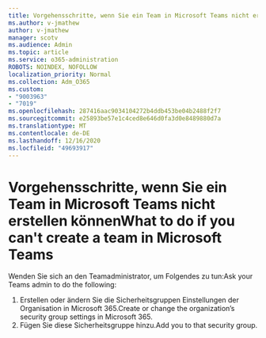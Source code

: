 ```yaml
---
title: Vorgehensschritte, wenn Sie ein Team in Microsoft Teams nicht erstellen können
ms.author: v-jmathew
author: v-jmathew
manager: scotv
ms.audience: Admin
ms.topic: article
ms.service: o365-administration
ROBOTS: NOINDEX, NOFOLLOW
localization_priority: Normal
ms.collection: Adm_O365
ms.custom:
- "9003963"
- "7019"
ms.openlocfilehash: 287416aac9034104272b4ddb453be04b2488f2f7
ms.sourcegitcommit: e25893be57e1c4ced8e646d0fa3d0e8489880d7a
ms.translationtype: MT
ms.contentlocale: de-DE
ms.lasthandoff: 12/16/2020
ms.locfileid: "49693917"
---
```

# <a name="what-to-do-if-you-cant-create-a-team-in-microsoft-teams"></a><span data-ttu-id="62cd4-102">Vorgehensschritte, wenn Sie ein Team in Microsoft Teams nicht erstellen können</span><span class="sxs-lookup"><span data-stu-id="62cd4-102">What to do if you can't create a team in Microsoft Teams</span></span>

<span data-ttu-id="62cd4-103">Wenden Sie sich an den Teamadministrator, um Folgendes zu tun:</span><span class="sxs-lookup"><span data-stu-id="62cd4-103">Ask your Teams admin to do the following:</span></span>

1. <span data-ttu-id="62cd4-104">Erstellen oder ändern Sie die Sicherheitsgruppen Einstellungen der Organisation in Microsoft 365.</span><span class="sxs-lookup"><span data-stu-id="62cd4-104">Create or change the organization’s security group settings in Microsoft 365.</span></span>
2. <span data-ttu-id="62cd4-105">Fügen Sie diese Sicherheitsgruppe hinzu.</span><span class="sxs-lookup"><span data-stu-id="62cd4-105">Add you to that security group.</span></span>
